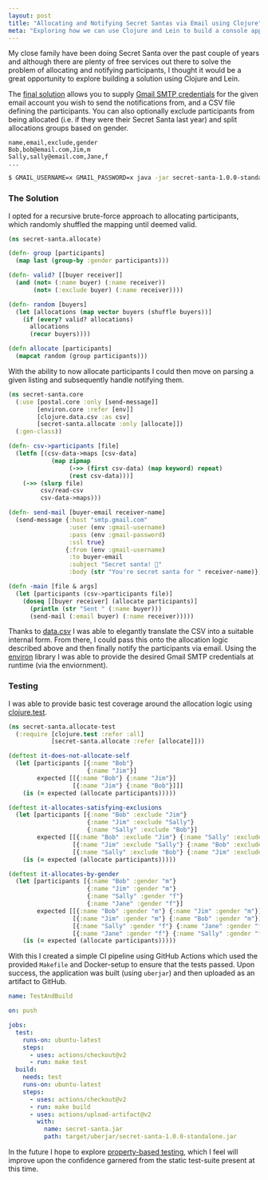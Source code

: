```yaml
---
layout: post
title: "Allocating and Notifying Secret Santas via Email using Clojure"
meta: "Exploring how we can use Clojure and Lein to build a console application to notify Secret Santas via Email"
---
```


My close family have been doing Secret Santa over the past couple of years and although there are plenty of free services out there to solve the problem of allocating and notifying participants, I thought it would be a great opportunity to explore building a solution using Clojure and Lein.

<!--more-->

The [final solution](https://github.com/eddmann/secret-santa) allows you to supply [Gmail SMTP credentials](https://www.digitalocean.com/community/tutorials/how-to-use-google-s-smtp-server) for the given email account you wish to send the notifications from, and a CSV file defining the participants.
You can also optionally exclude participants from being allocated (i.e. if they were their Secret Santa last year) and split allocations groups based on gender.

```
name,email,exclude,gender
Bob,bob@email.com,Jim,m
Sally,sally@email.com,Jane,f
...
```

```bash
$ GMAIL_USERNAME=x GMAIL_PASSWORD=x java -jar secret-santa-1.0.0-standalone.jar participants.txt
```

### The Solution

I opted for a recursive brute-force approach to allocating participants, which randomly shuffled the mapping until deemed valid.

```clojure
(ns secret-santa.allocate)

(defn- group [participants]
  (map last (group-by :gender participants)))

(defn- valid? [[buyer receiver]]
  (and (not= (:name buyer) (:name receiver))
       (not= (:exclude buyer) (:name receiver))))

(defn- random [buyers]
  (let [allocations (map vector buyers (shuffle buyers))]
    (if (every? valid? allocations)
      allocations
      (recur buyers))))

(defn allocate [participants]
  (mapcat random (group participants)))
```

With the ability to now allocate participants I could then move on parsing a given listing and subsequently handle notifying them.

```clojure
(ns secret-santa.core
  (:use [postal.core :only [send-message]]
        [environ.core :refer [env]]
        [clojure.data.csv :as csv]
        [secret-santa.allocate :only [allocate]])
  (:gen-class))

(defn- csv->participants [file]
  (letfn [(csv-data->maps [csv-data]
            (map zipmap
                 (->> (first csv-data) (map keyword) repeat)
                 (rest csv-data)))]
    (->> (slurp file)
         csv/read-csv
         csv-data->maps)))

(defn- send-mail [buyer-email receiver-name]
  (send-message {:host "smtp.gmail.com"
                 :user (env :gmail-username)
                 :pass (env :gmail-password)
                 :ssl true}
                {:from (env :gmail-username)
                 :to buyer-email
                 :subject "Secret santa! 🎅"
                 :body (str "You're secret santa for " receiver-name)}))

(defn -main [file & args]
  (let [participants (csv->participants file)]
    (doseq [[buyer receiver] (allocate participants)]
      (println (str "Sent " (:name buyer)))
      (send-mail (:email buyer) (:name receiver)))))
```

Thanks to [data.csv](https://github.com/clojure/data.csv) I was able to elegantly translate the CSV into a suitable internal form.
From there, I could pass this onto the allocation logic described above and then finally notify the participants via email.
Using the [environ](https://github.com/weavejester/environ) library I was able to provide the desired Gmail SMTP credentials at runtime (via the enviornment).

### Testing

I was able to provide basic test coverage around the allocation logic using [clojure.test](https://clojure.github.io/clojure/clojure.test-api.html).

```clojure
(ns secret-santa.allocate-test
  (:require [clojure.test :refer :all]
            [secret-santa.allocate :refer [allocate]]))

(deftest it-does-not-allocate-self
  (let [participants [{:name "Bob"}
                      {:name "Jim"}]
        expected [[{:name "Bob"} {:name "Jim"}]
                  [{:name "Jim"} {:name "Bob"}]]]
    (is (= expected (allocate participants)))))

(deftest it-allocates-satisfying-exclusions
  (let [participants [{:name "Bob" :exclude "Jim"}
                      {:name "Jim" :exclude "Sally"}
                      {:name "Sally" :exclude "Bob"}]
        expected [[{:name "Bob" :exclude "Jim"} {:name "Sally" :exclude "Bob"}]
                  [{:name "Jim" :exclude "Sally"} {:name "Bob" :exclude "Jim"}]
                  [{:name "Sally" :exclude "Bob"} {:name "Jim" :exclude "Sally"}]]]
    (is (= expected (allocate participants)))))

(deftest it-allocates-by-gender
  (let [participants [{:name "Bob" :gender "m"}
                      {:name "Jim" :gender "m"}
                      {:name "Sally" :gender "f"}
                      {:name "Jane" :gender "f"}]
        expected [[{:name "Bob" :gender "m"} {:name "Jim" :gender "m"}]
                  [{:name "Jim" :gender "m"} {:name "Bob" :gender "m"}]
                  [{:name "Sally" :gender "f"} {:name "Jane" :gender "f"}]
                  [{:name "Jane" :gender "f"} {:name "Sally" :gender "f"}]]]
    (is (= expected (allocate participants)))))
```

With this I created a simple CI pipeline using GitHub Actions which used the provided `Makefile` and Docker-setup to ensure that the tests passed.
Upon success, the application was built (using `uberjar`) and then uploaded as an artifact to GitHub.

```yml
name: TestAndBuild

on: push

jobs:
  test:
    runs-on: ubuntu-latest
    steps:
      - uses: actions/checkout@v2
      - run: make test
  build:
    needs: test
    runs-on: ubuntu-latest
    steps:
      - uses: actions/checkout@v2
      - run: make build
      - uses: actions/upload-artifact@v2
        with:
          name: secret-santa.jar
          path: target/uberjar/secret-santa-1.0.0-standalone.jar
```

In the future I hope to explore [property-based testing](https://clojure.org/guides/test_check_beginner), which I feel will improve upon the confidence garnered from the static test-suite present at this time.
